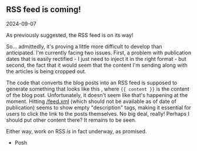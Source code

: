 ## RSS feed is coming!
<span class="text-secondary">2024-09-07</span>

As previously suggested, the RSS feed is on its way! 

So... admittedly, it's proving a little more difficult to develop than anticipated. 
I'm currently facing two issues. First, a problem with publication dates that is easily 
rectified - I just need to inject it in the right format - but second, the fact that it would seem 
that the content I'm sending along with the articles is being cropped out. 

The code that converts the blog posts into an RSS feed is supposed to generate something that looks like this <description><![CDATA[{{ content }}]]></description>, where `{{ content }}` is the content of the blog post. Unfortunately, it doesn't seem like that's happening
at the moment. Hitting [/feed.xml](https://unslaad.org/feed.xml) (which should not be available as of date of publication) seems to show empty "description" tags, making it essential for users to click the link to the posts themselves. No big deal, really! Perhaps I should put other content there? It remains to be seen. 

Either way, work on RSS _is_ in fact underway, as promised. 

- Posh 